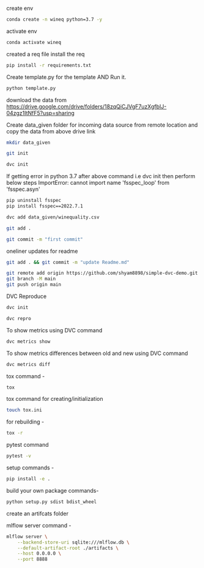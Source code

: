 create env

```bash
conda create -n wineq python=3.7 -y
```
activate env

```bash
conda activate wineq
```

created a req file
install the req

```bash
pip install -r requirements.txt
```

Create template.py for the template AND Run it.

```bash
python template.py
```
download the data from
https://drive.google.com/drive/folders/18zqQiCJVgF7uzXgfbIJ-04zgz1ItNfF5?usp=sharing

Create data_given folder for incoming data source from remote location and copy the data from above drive link

```bash
mkdir data_given
```

```bash
git init
```

```bash
dvc init
```
If getting error in python 3.7 after above command i.e dvc init then perform below steps
ImportError: cannot import name 'fsspec_loop' from 'fsspec.asyn'

```bash
pip uninstall fsspec
pip install fsspec==2022.7.1
```

```bash
dvc add data_given/winequality.csv
```

```bash
git add .
```

```bash
git commit -m "first commit"
```
oneliner updates for readme

```bash
git add . && git commit -m "update Readme.md"
```

```bash
git remote add origin https://github.com/shyam8898/simple-dvc-demo.git
git branch -M main
git push origin main
```

DVC Reproduce
```bash
dvc init
```


```bash
dvc repro
```
To show metrics using DVC command

```bash
dvc metrics show
```
To show metrics differences between old and new using DVC command

```bash
dvc metrics diff
```

tox command -

```bash
tox
```

tox command for creating/initialization

```bash
touch tox.ini
```

for rebuilding -

```bash
tox -r
```
pytest command

```bash
pytest -v
```
setup commands -

```bash
pip install -e .
```
build your own package commands-

```bash
python setup.py sdist bdist_wheel
```

create an artifcats folder

mlflow server command -
```bash
mlflow server \
    --backend-store-uri sqlite:///mlflow.db \
    --default-artifact-root ./artifacts \
    --host 0.0.0.0 \
    --port 8888
```


